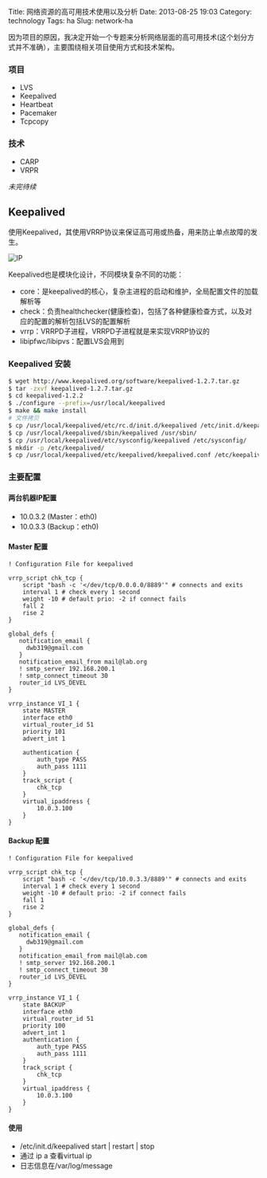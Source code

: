 Title: 网络资源的高可用技术使用以及分析
Date: 2013-08-25 19:03
Category: technology
Tags: ha
Slug: network-ha

因为项目的原因，我决定开始一个专题来分析网络层面的高可用技术(这个划分方式并不准确），主要围绕相关项目使用方式和技术架构。

### 项目
- LVS
- Keepalived
- Heartbeat
- Pacemaker
- Tcpcopy

### 技术
- CARP
- VRPR

*未完待续*

## Keepalived
使用Keepalived，其使用VRRP协议来保证高可用或热备，用来防止单点故障的发生。

![IP](http://www.keepalived.org/images/Software%20Design.gif)

Keepalived也是模块化设计，不同模块复杂不同的功能：

* core：是keepalived的核心，复杂主进程的启动和维护，全局配置文件的加载解析等
* check：负责healthchecker(健康检查)，包括了各种健康检查方式，以及对应的配置的解析包括LVS的配置解析
* vrrp：VRRPD子进程，VRRPD子进程就是来实现VRRP协议的
* libipfwc/libipvs：配置LVS会用到

### Keepalived 安装

```bash
$ wget http://www.keepalived.org/software/keepalived-1.2.7.tar.gz
$ tar -zxvf keepalived-1.2.7.tar.gz
$ cd keepalived-1.2.2
$ ./configure --prefix=/usr/local/keepalived
$ make && make install
# 文件拷贝
$ cp /usr/local/keepalived/etc/rc.d/init.d/keepalived /etc/init.d/keepalived
$ cp /usr/local/keepalived/sbin/keepalived /usr/sbin/
$ cp /usr/local/keepalived/etc/sysconfig/keepalived /etc/sysconfig/
$ mkdir -p /etc/keepalived/
$ cp /usr/local/keepalived/etc/keepalived/keepalived.conf /etc/keepalived/keepalived.conf 
```

### 主要配置
#### 两台机器IP配置
* 10.0.3.2 (Master：eth0)
* 10.0.3.3 (Backup：eth0)
#### Master 配置

``` text
! Configuration File for keepalived

vrrp_script chk_tcp {
    script "bash -c '</dev/tcp/0.0.0.0/8889'" # connects and exits
    interval 1 # check every 1 second
    weight -10 # default prio: -2 if connect fails
    fall 2
    rise 2
}

global_defs {
   notification_email {
     dwb319@gmail.com
   }
   notification_email_from mail@lab.org
   ! smtp_server 192.168.200.1
   ! smtp_connect_timeout 30
   router_id LVS_DEVEL
}

vrrp_instance VI_1 {
    state MASTER
    interface eth0
    virtual_router_id 51
    priority 101
    advert_int 1

    authentication {
        auth_type PASS
        auth_pass 1111
    }
    track_script {
        chk_tcp
    }
    virtual_ipaddress {
        10.0.3.100
    }
}
```
#### Backup 配置

``` text
! Configuration File for keepalived

vrrp_script chk_tcp {
    script "bash -c '</dev/tcp/10.0.3.3/8889'" # connects and exits
    interval 1 # check every 1 second
    weight -10 # default prio: -2 if connect fails
    fall 1
    rise 2
}

global_defs {
   notification_email {
     dwb319@gmail.com
   }
   notification_email_from mail@lab.com
   ! smtp_server 192.168.200.1
   ! smtp_connect_timeout 30
   router_id LVS_DEVEL
}

vrrp_instance VI_1 {
    state BACKUP
    interface eth0
    virtual_router_id 51
    priority 100
    advert_int 1
    authentication {
        auth_type PASS
        auth_pass 1111
    }
    track_script {
        chk_tcp
    }
    virtual_ipaddress {
        10.0.3.100
    }
}
```
#### 使用
* /etc/init.d/keepalived start | restart | stop
* 通过 ip a 查看virtual ip
* 日志信息在/var/log/message
